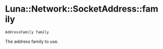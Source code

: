 # Luna::Network::SocketAddress::family

```c++
AddressFamily family
```

The address family to use. 

